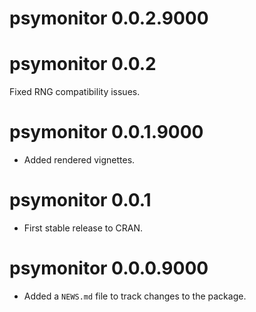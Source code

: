 # psymonitor 0.0.2.9000

# psymonitor 0.0.2

Fixed RNG compatibility issues.

# psymonitor 0.0.1.9000

* Added rendered vignettes.

# psymonitor 0.0.1

* First stable release to CRAN.

# psymonitor 0.0.0.9000

* Added a `NEWS.md` file to track changes to the package.
